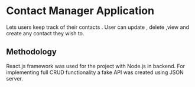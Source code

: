 # Contact Manager Application

Lets users keep track of their contacts . User can update , delete ,view and create any contact they wish to.

## Methodology

React.js framework was used for the project with Node.js in backend. For implementing full CRUD functionality a fake
API was created using JSON server.
